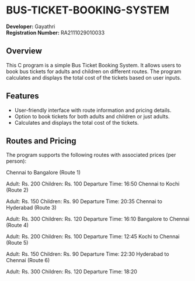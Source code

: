 # BUS-TICKET-BOOKING-SYSTEM
**Developer:** Gayathri  
**Registration Number:** RA2111029010033

## Overview

This C program is a simple Bus Ticket Booking System. It allows users to book bus tickets for adults and children on different routes. The program calculates and displays the total cost of the tickets based on user inputs.

## Features

- User-friendly interface with route information and pricing details.
- Option to book tickets for both adults and children or just adults.
- Calculates and displays the total cost of the tickets.

## Routes and Pricing
The program supports the following routes with associated prices (per person):

Chennai to Bangalore (Route 1)

Adult: Rs. 200
Children: Rs. 100
Departure Time: 16:50
Chennai to Kochi (Route 2)

Adult: Rs. 150
Children: Rs. 90
Departure Time: 20:35
Chennai to Hyderabad (Route 3)

Adult: Rs. 300
Children: Rs. 120
Departure Time: 16:10
Bangalore to Chennai (Route 4)

Adult: Rs. 200
Children: Rs. 100
Departure Time: 12:45
Kochi to Chennai (Route 5)

Adult: Rs. 150
Children: Rs. 90
Departure Time: 22:30
Hyderabad to Chennai (Route 6)

Adult: Rs. 300
Children: Rs. 120
Departure Time: 18:20
